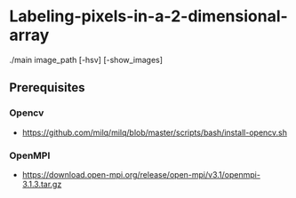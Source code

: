 # Labeling-pixels-in-a-2-dimensional-array


./main image_path [-hsv] [-show_images]

## Prerequisites
### Opencv
 - https://github.com/milq/milq/blob/master/scripts/bash/install-opencv.sh
### OpenMPI
- https://download.open-mpi.org/release/open-mpi/v3.1/openmpi-3.1.3.tar.gz